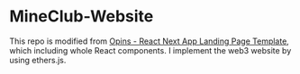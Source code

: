 # MineClub-Website
This repo is modified from [Opins - React Next App Landing Page Template](https://themeforest.net/item/opins-react-next-app-landing-page-template/28520326), which including whole React components. I implement the web3 website by using ethers.js.